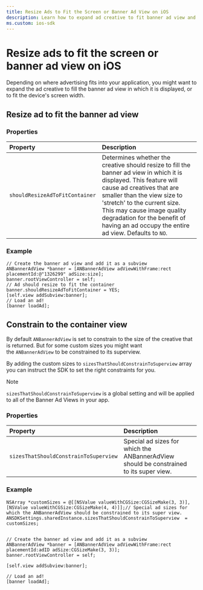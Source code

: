 ```yaml
---
title: Resize Ads to Fit the Screen or Banner Ad View on iOS
description: Learn how to expand ad creative to fit banner ad view and device screen width with instructions provided on this article.
ms.custom: ios-sdk
---
```


# Resize ads to fit the screen or banner ad view on iOS

Depending on where advertising fits into your application, you might want to expand the ad creative to fill the banner ad view in which it is displayed, or to fit the device's screen width.

## Resize ad to fit the banner ad view

### Properties

| Property | Description |
|:---|:---|
| `shouldResizeAdToFitContainer` | Determines whether the creative should resize to fill the banner ad view in which it is displayed. This feature will cause ad creatives that are smaller than the view size to 'stretch' to the current size. This may cause image quality degradation for the benefit of having an ad occupy the entire ad view. Defaults to `NO`. |

### Example

```
// Create the banner ad view and add it as a subview
ANBannerAdView *banner = [ANBannerAdView adViewWithFrame:rect placementId:@"1326299" adSize:size];
banner.rootViewController = self;
// Ad should resize to fit the container
banner.shouldResizeAdToFitContainer = YES;
[self.view addSubview:banner];
// Load an ad!
[banner loadAd];
```

## Constrain to the container view

By default `ANBannerAdView` is set to constrain to the size of the creative that is returned. But for some custom sizes you might want the `ANBannerAdView` to be constrained to its superview.

By adding the custom sizes to `sizesThatShouldConstrainToSuperview` array you can instruct the SDK to set the right constraints for you.

> [!NOTE]
> `sizesThatShouldConstrainToSuperview` is a global setting and will be applied to all of the Banner Ad Views in your app.

### Properties

| Property | Description |
|:---|:---|
| `sizesThatShouldConstrainToSuperview` | Special ad sizes for which the ANBannerAdView should be constrained to its super view. |

### Example

```
NSArray *customSizes = @[[NSValue valueWithCGSize:CGSizeMake(3, 3)],[NSValue valueWithCGSize:CGSizeMake(4, 4)]];// Special ad sizes for which the ANBannerAdView should be constrained to its super view.
ANSDKSettings.sharedInstance.sizesThatShouldConstrainToSuperview  = customSizes;
 
 
// Create the banner ad view and add it as a subview
ANBannerAdView *banner = [ANBannerAdView adViewWithFrame:rect placementId:adID adSize:CGSizeMake(3, 3)];
banner.rootViewController = self;
  
[self.view addSubview:banner];
  
// Load an ad!
[banner loadAd];
```
